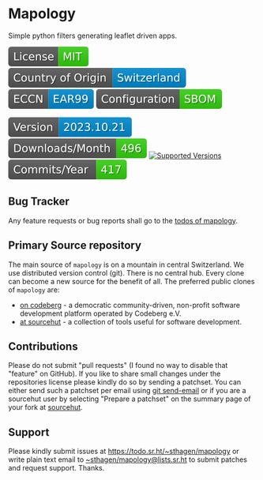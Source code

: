 # Mapology

Simple python filters generating leaflet driven apps.

[![license](badges/license-spdx-mit.svg)](https://git.sr.ht/~sthagen/mapology/tree/default/item/LICENSE)
[![Country of Origin](badges/country-of-origin-name-switzerland-neutral.svg)](https://git.sr.ht/~sthagen/mapology/tree/default/item/COUNTRY-OF-ORIGIN)
[![Export Classification Control Number (ECCN)](badges/export-control-classification-number_eccn-ear99-neutral.svg)](https://git.sr.ht/~sthagen/mapology/tree/default/item/EXPORT-CONTROL-CLASSIFICATION-NUMBER)
[![Configuration](badges/configuration-sbom.svg)](third-party/index.html)

[![Version](badges/latest-release.svg)](https://pypi.python.org/pypi/mapology/)
[![Downloads](badges/downloads-per-month.svg)](https://pepy.tech/project/mapology)
[![Supported Versions](https://img.shields.io/pypi/pyversions/mapology.svg?style=flat)](https://pypi.python.org/pypi/mapology/)
[![Maintenance Status](badges/commits-per-year.svg)](https://git.sr.ht/~sthagen/mapology/log)

## Bug Tracker

Any feature requests or bug reports shall go to the [todos of mapology](https://todo.sr.ht/~sthagen/mapology).

## Primary Source repository

The main source of `mapology` is on a mountain in central Switzerland.
We use distributed version control (git).
There is no central hub.
Every clone can become a new source for the benefit of all.
The preferred public clones of `mapology` are:

* [on codeberg](https://codeberg.org/sthagen/mapology) - a democratic community-driven, non-profit software development platform operated by Codeberg e.V.
* [at sourcehut](https://git.sr.ht/~sthagen/mapology) - a collection of tools useful for software development.

## Contributions

Please do not submit "pull requests" (I found no way to disable that "feature" on GitHub).
If you like to share small changes under the repositories license please kindly do so by sending a patchset.
You can either send such a patchset per email using [git send-email](https://git-send-email.io) or 
if you are a sourcehut user by selecting "Prepare a patchset" on the summary page of your fork at [sourcehut](https://git.sr.ht/).

## Support

Please kindly submit issues at <https://todo.sr.ht/~sthagen/mapology> or write plain text email to <~sthagen/mapology@lists.sr.ht> to submit patches and request support. Thanks.
